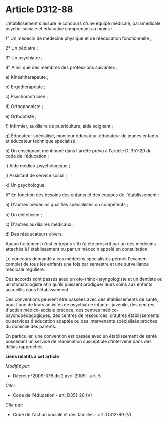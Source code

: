 # Article D312-88

L'établissement s'assure le concours d'une équipe médicale, paramédicale, psycho-sociale et éducative comprenant au moins : 

1° Un médecin de médecine physique et de rééducation fonctionnelle ; 

2° Un pédiatre ; 

3° Un psychiatre ; 

4° Ainsi que des membres des professions suivantes : 

a) Kinésithérapeute ; 

b) Ergothérapeute ; 

c) Psychomotricien ; 

d) Orthophoniste ; 

e) Orthoptiste ; 

f) Infirmier, auxiliaire de puériculture, aide soignant ; 

g) Éducateur spécialisé, moniteur éducateur, éducateur de jeunes enfants et éducateur technique spécialisé ; 

h) Un enseignant mentionné dans l'arrêté prévu à l'article D. 351-20 du code de l'éducation ; 

i) Aide médico-psychologique ; 

j) Assistant de service social ; 

k) Un psychologue. 

5° En fonction des besoins des enfants et des équipes de l'établissement : 

a) D'autres médecins qualifiés spécialistes ou compétents ; 

b) Un diététicien ; 

c) D'autres auxiliaires médicaux ; 

d) Des rééducateurs divers. 

Aucun traitement n'est entrepris s'il n'a été prescrit par un des médecins attachés à l'établissement ou par un médecin
appelé en consultation. 

Le concours demandé à ces médecins spécialistes permet l'examen complet de tous les enfants une fois par semestre et une
surveillance médicale régulière. 

Des accords sont passés avec un oto-rhino-laryngologiste et un dentiste ou un stomatologiste afin qu'ils puissent prodiguer
leurs soins aux enfants accueillis dans l'établissement. 

Des conventions peuvent être passées avec des établissements de santé, pour l'une de leurs activités de psychiatrie infanto-
juvénile, des centres d'action médico-sociale précoce, des centres médico-psychopédagogiques, des centres de ressources,
d'autres établissements ou services d'éducation adaptée ou des intervenants spécialisés proches du domicile des parents. 

En particulier, une convention est passée avec un établissement de santé possédant un service de réanimation susceptible
d'intervenir dans des délais rapprochés.

**Liens relatifs à cet article**

_Modifié par_:

  - Décret n°2009-378 du 2 avril 2009 - art. 5

_Cite_:

  - Code de l'éducation - art. D351-20 (V)

_Cité par_:

  - Code de l'action sociale et des familles - art. D312-89 (V)
